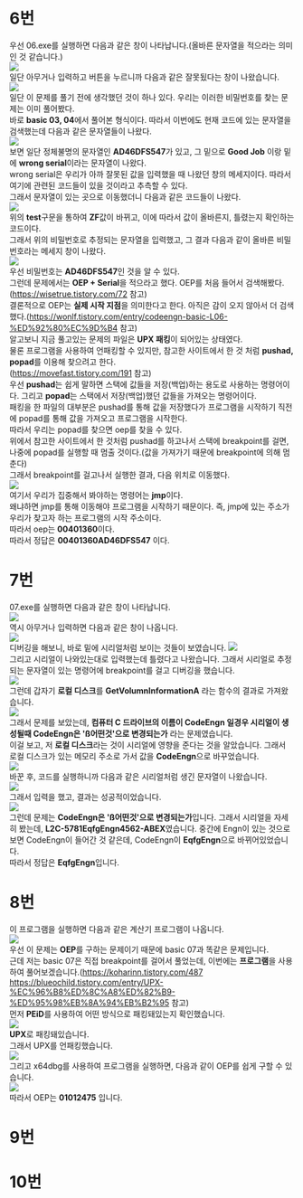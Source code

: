 # 6번
우선 06.exe를 실행하면 다음과 같은 창이 나타납니다.(올바른 문자열을 적으라는 의미인 것 같습니다.)  
<img src="./basic 06/6-1.jpg">  
일단 아무거나 입력하고 버튼을 누르니까 다음과 같은 잘못됬다는 창이 나왔습니다.  
<img src="./basic 06/6-2.jpg">  
일단 이 문제를 풀기 전에 생각했던 것이 하나 있다. 우리는 이러한 비밀번호를 찾는 문제는 이미 풀어봤다.  
바로 **basic 03, 04**에서 풀어본 형식이다. 따라서 이번에도 현재 코드에 있는 문자열을 검색했는데 다음과 같은 문자열들이 나왔다.  
<img src="./basic 06/6-3.jpg">  
보면 일단 정체불명의 문자열인 **AD46DFS547**가 있고, 그 밑으로 **Good Job** 이랑 밑에 **wrong serial**이라는 문자열이 나왔다.  
wrong serial은 우리가 아까 잘못된 값을 입력했을 때 나왔던 창의 메세지이다. 따라서 여기에 관련된 코드들이 있을 것이라고 추측할 수 있다.  
그래서 문자열이 있는 곳으로 이동했더니 다음과 같은 코드들이 나왔다.  
<img src="./basic 06/6-4.jpg">  
위의 **test**구문을 통하여 **ZF**값이 바뀌고, 이에 따라서 값이 올바른지, 틀렸는지 확인하는 코드이다.  
그래서 위의 비밀번호로 추정되는 문자열을 입력했고, 그 결과 다음과 같이 올바른 비밀번호라는 메세지 창이 나왔다.  
<img src="./basic 06/6-5.jpg">  
우선 비밀번호는 **AD46DFS547**인 것을 알 수 있다.  
그런데 문제에서는 **OEP + Serial**을 적으라고 했다. OEP를 처음 들어서 검색해봤다.(https://wisetrue.tistory.com/72 참고)  
결론적으로 OEP는 **실제 시작 지점**을 의미한다고 한다. 아직은 감이 오지 않아서 더 검색했다.(https://wonlf.tistory.com/entry/codeengn-basic-L06-%ED%92%80%EC%9D%B4 참고)  
알고보니 지금 풀고있는 문제의 파일은 **UPX 패킹**이 되어있는 상태였다.  
물론 프로그램을 사용하여 언패킹할 수 있지만, 참고한 사이트에서 한 것 처럼 **pushad, popad**를 이용해 찾으려고 한다.  
(https://movefast.tistory.com/191 참고)  
우선 **pushad**는 쉽게 말하면 스택에 값들을 저장(백업)하는 용도로 사용하는 명령어이다.  그리고 **popad**는 스택에서 저장(백업)했던 값들을 가져오는 명령어이다.  
패킹을 한 파일의 대부분은 pushad를 통해 값을 저장했다가 프로그램을 시작하기 직전에 popad를 통해 값을 가져오고 프로그램을 시작한다.  
따라서 우리는 popad를 찾으면 oep를 찾을 수 있다.  
위에서 참고한 사이트에서 한 것처럼 pushad를 하고나서 스택에 breakpoint를 걸면, 나중에 popad를 실행할 때 멈출 것이다.(값을 가져가기 때문에 breakpoint에 의해 멈춘다)  
그래서 breakpoint를 걸고나서 실행한 결과, 다음 위치로 이동했다.  
<img src="./basic 06/6-6.jpg">  
여기서 우리가 집중해서 봐야하는 명령어는 **jmp**이다.  
왜냐하면 jmp를 통해 이동해야 프로그램을 시작하기 때문이다. 즉, jmp에 있는 주소가 우리가 찾고자 하는 프로그램의 시작 주소이다.  
따라서 oep는 **00401360**이다.  
따라서 정답은 **00401360AD46DFS547** 이다.  

# 7번  
07.exe를 실행하면 다음과 같은 창이 나타납니다.  
<img src="./basic 07/7-1.jpg">  
역시 아무거나 입력하면 다음과 같은 창이 나옵니다.  
<img src="./basic 07/7-2.jpg">  
디버깅을 해보니, 바로 밑에 시리얼처럼 보이는 것들이 보였습니다.
<img src="./basic 07/7-3.jpg">  
그리고 시리얼이 나와있는대로 입력했는데 틀렸다고 나왔습니다. 그래서 시리얼로 추정되는 문자열이 있는 명령어에 breakpoint를 걸고 디버깅을 했습니다.  
<img src="./basic 07/7-4.jpg">  
그런데 갑자기 **로컬 디스크**를 **GetVolumnInformationA** 라는 함수의 결과로 가져왔습니다.  
<img src="./basic 07/7-5.jpg">  
그래서 문제를 보았는데, **컴퓨터 C 드라이브의 이름이 CodeEngn 일경우 시리얼이 생성될때 CodeEngn은 'ß어떤것'으로 변경되는가** 라는 문제였습니다.  
이걸 보고, 저 **로컬 디스크**라는 것이 시리얼에 영향을 준다는 것을 알았습니다. 그래서 로컬 디스크가 있는 메모리 주소로 가서 값을 **CodeEngn**으로 바꾸었습니다.  
<img src="./basic 07/7-6.jpg">  
바꾼 후, 코드를 실행하니까 다음과 같은 시리얼처럼 생긴 문자열이 나왔습니다.  
<img src="./basic 07/7-7.jpg">  
그래서 입력을 했고, 결과는 성공적이었습니다.  
<img src="./basic 07/7-8.jpg">  
그런데 문제는 **CodeEngn은 'ß어떤것'으로 변경되는가**입니다. 그래서 시리얼을 자세히 봤는데, **L2C-5781EqfgEngn4562-ABEX**였습니다. 중간에 Engn이 있는 것으로 보면 CodeEngn이 들어간 것 같은데, CodeEngn이 **EqfgEngn**으로 바뀌어있었습니다.  
따라서 정답은 **EqfgEngn**입니다.  

# 8번  
이 프로그램을 실행하면 다음과 같은 계산기 프로그램이 나옵니다.  
<img src="./basic 08/8-1.jpg">  
우선 이 문제는 **OEP**를 구하는 문제이기 때문에 basic 07과 똑같은 문제입니다.  
근데 저는 basic 07은 직접 breakpoint를 걸어서 풀었는데, 이번에는 **프로그램**을 사용하여 풀어보겠습니다.(https://koharinn.tistory.com/487 https://blueochild.tistory.com/entry/UPX-%EC%96%B8%ED%8C%A8%ED%82%B9-%ED%95%98%EB%8A%94%EB%B2%95 참고)  
먼저 **PEiD**를 사용하여 어떤 방식으로 패킹돼있는지 확인했습니다.  
<img src="./basic 08/8-2.jpg">  
**UPX**로 패킹돼있습니다.  
그래서 UPX를 언패킹했습니다.  
<img src="./basic 08/8-3.jpg">  
그리고 x64dbg를 사용하여 프로그램을 실행하면, 다음과 같이 OEP를 쉽게 구할 수 있습니다.  
<img src="./basic 08/8-4.jpg">  
따라서 OEP는 **01012475** 입니다.  

# 9번

# 10번 
